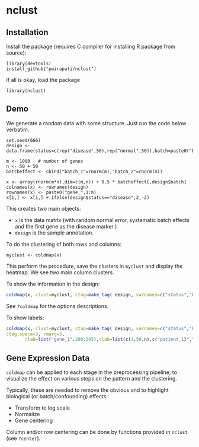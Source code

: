 # nclust 

## Installation

Install the package (requires C compiler for installing R package from source):

```
library(devtools)
install_github("pwirapati/nclust")
```

If all is okay, load the package

```
library(nclust)
```

## Demo

We generate a random data with some structure. Just run the code below verbatim.

```
set.seed(666)
design <- data.frame(status=c(rep("disease",50),rep("normal",50)),batch=paste0("batch_",rbinom(100,1,.5)+1),row.names=paste0("patient_",1:100))

m <- 1000   # number of genes
n <- 50 + 50
batcheffect <- cbind("batch_1"=rnorm(m),"batch_2"=rnorm(m))

x <- array(rnorm(m*n),dim=c(m,n)) + 0.5 * batcheffect[,design$batch]
colnames(x) <- rownames(design)
rownames(x) <- paste0("gene_",1:m)
x[1,] <- x[1,] + ifelse(design$status=="disease",2,-2)
```

This creates two main objects:

* `x` is the data matrix (with random normal error, systematic batch effects and the first gene as the disease marker )
* `design` is the sample annotation.

To do the clustering of both rows and columns:

```
myclust <- coldmap(x)
```

This perform the procedure, save the clusters in `myclust` and display the heatmap. We see two main column clusters.

To show the information in the design:

```R
coldmap(x, clust=myclust, ctag=make_tag( design, varnames=c("status","batch"),cols=c("violet","green3")), ctag.space=3, rmarg=3 )
```

See `?coldmap` for the options descriptions.

To show labels:

```R
coldmap(x, clust=myclust, ctag=make_tag( design, varnames=c("status","batch"),cols=c("violet","green3")),
ctag.space=3, rmarg=3,
       rlab=list("gene_1",200:205),clab=list(c(1,50,n),c("patient_13","patient_33"df)))
```




## Gene Expression Data

`coldmap` can be applied to each stage in the preprocessing pipeline, to visualize the effect on various steps on the pattern and the clustering.

Typically, these are needed to remove the obvious and to highlight biological (or batch/confounding) effects:

* Transform to log scale
* Normalize
* Gene centering

Column and/or row centering can be done by functions provided in `nclust` (see `?center`).
